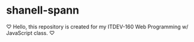 # shanell-spann
♡ Hello, this repository is created for my ITDEV-160 Web Programming w/ JavaScript class. ♡

